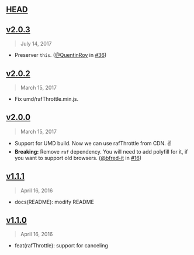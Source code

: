 ## [HEAD]

[HEAD]: https://github.com/wuct/raf-throttle/compare/latest...HEAD


## [v2.0.3]
> July 14, 2017

- Preserver `this`. ([@QuentinRoy](https://github.com/QuentinRoy) in [#36](https://github.com/wuct/raf-throttle/pull/36))

[v2.0.3]: https://github.com/wuct/raf-throttle/compare/v2.0.3...v2.0.2


## [v2.0.2]
> March 15, 2017

- Fix umd/rafThrottle.min.js.

[v2.0.2]: https://github.com/wuct/raf-throttle/compare/v2.0.2...v2.0.0


## [v2.0.0]
> March 15, 2017

- Support for UMD build. Now we can use rafThrottle from CDN. ✌️
- __Breaking:__ Remove `raf` dependency. You will need to add polyfill for it, if you want to support old browsers. ([@bfred-it](https://github.com/bfred-it) in [#16](https://github.com/wuct/raf-throttle/pull/16))

[v2.0.0]: https://github.com/wuct/raf-throttle/compare/v2.0.0...v1.1.1


## [v1.1.1]
> April 16, 2016

- docs(README): modify README

[v1.1.1]: https://github.com/wuct/raf-throttle/compare/v1.1.1...v1.1.0


## [v1.1.0]
> April 16, 2016

- feat(rafThrottle): support for canceling

[v1.1.0]: https://github.com/wuct/raf-throttle/compare/v1.1.0...v1.0.3
